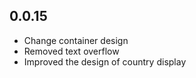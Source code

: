 ## 0.0.15

- Change container design
- Removed text overflow
- Improved the design of country display
